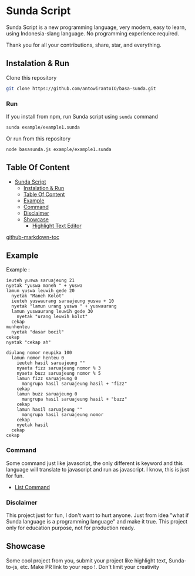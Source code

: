 # Sunda Script

Sunda Script is a new programming language, very modern, easy to learn, using Indonesia-slang language. No programming experience required.

Thank you for all your contributions, share, star, and everything.

## Instalation & Run

Clone this repository

```bash
git clone https://github.com/antowirantoIO/basa-sunda.git
```

### Run

If you install from npm, run Sunda script using `sunda` command

```bash
sunda example/example1.sunda
```

Or run from this repository
```
node basasunda.js example/example1.sunda
```

## Table Of Content

* [Sunda Script](#Sunda-script)
   * [Instalation &amp; Run](#instalation--run)
   * [Table Of Content](#table-of-content)
   * [Example](#example)
   * [Command](#command)
  * [Disclaimer](#disclaimer)
   * [Showcase](#showcase)
      * [Highlight Text Editor](#highlight-text-editor)

[github-markdown-toc](https://github.com/ekalinin/github-markdown-toc)

## Example 

Example : 

```
ieuteh yuswa saruajeung 21
nyetak "yuswa maneh " + yuswa
lamun yuswa leuwih gede 20
  nyetak "Maneh Kolot"
  ieuteh yuswaurang saruajeung yuswa + 10
  nyetak "lamun urang yuswa " + yuswaurang
  lamun yuswaurang leuwih gede 30
    nyetak "urang leuwih kolot"
  cekap
munhenteu
  nyetak "dasar bocil"
cekap
nyetak "cekap ah"
```

```
diulang nomor neupika 100
  lamun nomor henteu 0
    ieuteh hasil saruajeung ""
    nyaeta fizz saruajeung nomor % 3
    nyaeta buzz saruajeung nomor % 5
    lamun fizz saruajeung 0
      mangrupa hasil saruajeung hasil + "fizz"
    cekap
    lamun buzz saruajeung 0
      mangrupa hasil saruajeung hasil + "buzz"
    cekap
    lamun hasil saruajeung ""
      mangrupa hasil saruajeung nomor
    cekap
    nyetak hasil
  cekap
cekap
```

### Command

Some command just like javascript, the only different is keyword and this language will translate to javascript and run as javascript. I know, this is just for fun.

- [List Command](Command.md)

### Disclaimer

This project just for fun, I don't want to hurt anyone. Just from idea "what if Sunda language is a programming language" and make it true. This project only for education purpose, not for production ready.

## Showcase

Some cool project from you, submit your project like highlight text, Sunda-to-js, etc. Make PR link to your repo !. Don't limit your creativity
